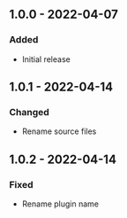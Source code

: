 ## 1.0.0 - 2022-04-07
### Added
- Initial release

## 1.0.1 - 2022-04-14
### Changed
- Rename source files

## 1.0.2 - 2022-04-14
### Fixed
- Rename plugin name